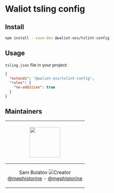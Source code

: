 # Waliot tsling config

## Install

```bash
npm install --save-dev @waliot-oss/tslint-config
```

## Usage

`tsling.json` file in your project:

```json
{
  "extends": "@waliot-oss/tslint-config",
  "rules": {
    "no-addition": true
  }
}
```

## Maintainers

| <p style='text-align: center'><a href='https://github.com/stylesam'><img src='https://avatars0.githubusercontent.com/u/17084223?s=460&v=4' width='100'></a></p> |
|--|
| <p align='center'>Sam Bulatov ![Creator](https://img.shields.io/badge/-Creator-%236441a4.svg) <br> [@mephistorine](https://github.com/mephistorine) - [@mephistorine](https://twitter.com/mephistorine)</p> |

